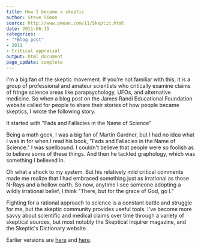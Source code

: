 ```yaml
---
title: How I became a skeptic
author: Steve Simon
source: http://www.pmean.com/11/Skeptic.html
date: 2011-06-15
categories:
- "*Blog post"
- 2011
- Critical appraisal
output: html_document
page_update: complete
---
```


I'm a big fan of the skeptic movement. If you're not familiar with this, it is a group of professional and amateur scientists who critically examine claims of fringe science areas like parapsychology, UFOs, and alternative medicine. So when a blog post on the James Randi Educational Foundation website called for people to share their stories of how people became skeptics, I wrote the following story.

<!---More--->

It started with "Fads and Fallacies in the Name of Science"

Being a math geek, I was a big fan of Martin Gardner, but I had no idea what I was in for when I read his book, "Fads and Fallacies in the Name of Science." I was spellbound. I couldn't believe that people were so foolish as to believe some of these things. And then he tackled graphology, which was something I believed in.

Oh what a shock to my system. But his relatively mild critical comments made me realize that I had embraced something just as irrational as those N-Rays and a hollow earth. So now, anytime I see someone adopting a wildly irrational belief, I think "There, but for the grace of God, go I."

Fighting for a rational approach to science is a constant battle and struggle for me, but the skeptic community provides useful tools. I've become more savvy about scientific and medical claims over time through a variety of skeptical sources, but most notably the Skeptical Inquirer magazine, and the Skeptic's Dictionary website.

Earlier versions are [here][sim1] and [here][sim2].

[sim1]: http://www.pmean.com/11/Skeptic.html
[sim2]: http://new.pmean.com/became-a-skeptic/
